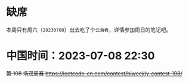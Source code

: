 
# 缺席

本周只有周六（`20230708`）出去吃了个`云海肴`，详情参加周日的笔记吧。

# 中国时间：2023-07-08 22:30

~~第 108 场双周赛 https://leetcode-cn.com/contest/biweekly-contest-108/~~
